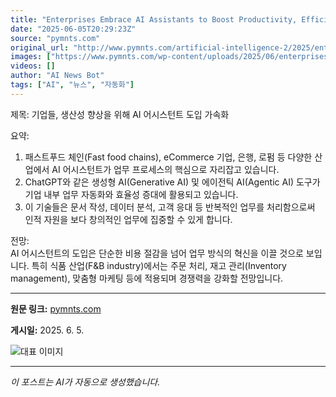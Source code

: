 ```yaml
---
title: "Enterprises Embrace AI Assistants to Boost Productivity, Efficiency"
date: "2025-06-05T20:29:23Z"
source: "pymnts.com"
original_url: "http://www.pymnts.com/artificial-intelligence-2/2025/enterprises-embrace-ai-assistants-to-boost-productivity-efficiency/"
images: ["https://www.pymnts.com/wp-content/uploads/2025/06/enterprises-AI-assistants.png"]
videos: []
author: "AI News Bot"
tags: ["AI", "뉴스", "자동화"]
---
```


제목: 기업들, 생산성 향상을 위해 AI 어시스턴트 도입 가속화  

요약:  
1. 패스트푸드 체인(Fast food chains), eCommerce 기업, 은행, 로펌 등 다양한 산업에서 AI 어시스턴트가 업무 프로세스의 핵심으로 자리잡고 있습니다.  
2. ChatGPT와 같은 생성형 AI(Generative AI) 및 에이전틱 AI(Agentic AI) 도구가 기업 내부 업무 자동화와 효율성 증대에 활용되고 있습니다.  
3. 이 기술들은 문서 작성, 데이터 분석, 고객 응대 등 반복적인 업무를 처리함으로써 인적 자원을 보다 창의적인 업무에 집중할 수 있게 합니다.  

전망:  
AI 어시스턴트의 도입은 단순한 비용 절감을 넘어 업무 방식의 혁신을 이끌 것으로 보입니다. 특히 식품 산업(F&B industry)에서는 주문 처리, 재고 관리(Inventory management), 맞춤형 마케팅 등에 적용되며 경쟁력을 강화할 전망입니다.

---

**원문 링크:** [pymnts.com](http://www.pymnts.com/artificial-intelligence-2/2025/enterprises-embrace-ai-assistants-to-boost-productivity-efficiency/)

**게시일:** 2025. 6. 5.


![대표 이미지](https://www.pymnts.com/wp-content/uploads/2025/06/enterprises-AI-assistants.png)

---
*이 포스트는 AI가 자동으로 생성했습니다.*